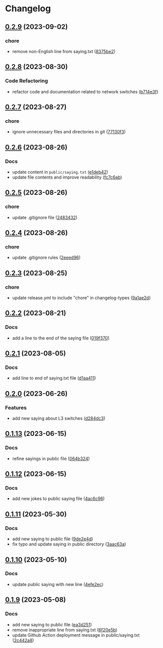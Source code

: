 # Changelog

## [0.2.9](https://github.com/cloverdefa/Whosis-Sayings/compare/v0.2.8...v0.2.9) (2023-09-02)


### chore

* remove non-English line from saying.txt ([8375be2](https://github.com/cloverdefa/Whosis-Sayings/commit/8375be204792747f7c66537d1a5d8077a4f1687c))

## [0.2.8](https://github.com/cloverdefa/Whosis-Sayings/compare/v0.2.7...v0.2.8) (2023-08-30)


### Code Refactoring

* refactor code and documentation related to network switches ([b714e3f](https://github.com/cloverdefa/Whosis-Sayings/commit/b714e3f8906a6516970720cb4b16a5d866c98f78))

## [0.2.7](https://github.com/cloverdefa/Whosis-Sayings/compare/v0.2.6...v0.2.7) (2023-08-27)


### chore

* ignore unnecessary files and directories in git ([77130f3](https://github.com/cloverdefa/Whosis-Sayings/commit/77130f3b68a1989f7465c3b458b673c611ee666f))

## [0.2.6](https://github.com/cloverdefa/Whosis-Sayings/compare/v0.2.5...v0.2.6) (2023-08-26)


### Docs

* update content in `public/saying.txt` ([e1deb42](https://github.com/cloverdefa/Whosis-Sayings/commit/e1deb4280d6e2790e9136b25e0f257333fccfdb0))
* update file contents and improve readability ([fc7c6ab](https://github.com/cloverdefa/Whosis-Sayings/commit/fc7c6ab24e3727976db3990c8a0ae18007039449))

## [0.2.5](https://github.com/cloverdefa/Whosis-Sayings/compare/v0.2.4...v0.2.5) (2023-08-26)


### chore

* update .gitignore file ([2483432](https://github.com/cloverdefa/Whosis-Sayings/commit/2483432960517fb3f39f12880f44d7db10f17e04))

## [0.2.4](https://github.com/cloverdefa/Whosis-Sayings/compare/v0.2.3...v0.2.4) (2023-08-26)


### chore

* update .gitignore rules ([2eeed96](https://github.com/cloverdefa/Whosis-Sayings/commit/2eeed96bf8c117a7270047873263b9393186e67e))

## [0.2.3](https://github.com/cloverdefa/Whosis-Sayings/compare/v0.2.2...v0.2.3) (2023-08-25)


### chore

* update release.yml to include "chore" in changelog-types ([9a1ae2d](https://github.com/cloverdefa/Whosis-Sayings/commit/9a1ae2d3f513a4b7462bbe73345ef23d3c0f800d))

## [0.2.2](https://github.com/cloverdefa/Whosis-Sayings/compare/v0.2.1...v0.2.2) (2023-08-21)


### Docs

* add a line to the end of the saying file ([019f370](https://github.com/cloverdefa/Whosis-Sayings/commit/019f3708c0ca18b5157a9a6710fba79b0efe7e7b))

## [0.2.1](https://github.com/cloverdefa/Whosis-Sayings/compare/v0.2.0...v0.2.1) (2023-08-05)


### Docs

* add line to end of saying.txt file ([d1aa411](https://github.com/cloverdefa/Whosis-Sayings/commit/d1aa4113c3ba0a34894f7b1bcdd1017ffcdc5032))

## [0.2.0](https://github.com/cloverdefa/Whosis-Sayings/compare/v0.1.13...v0.2.0) (2023-06-26)


### Features

* add new saying about L3 switches ([d284dc3](https://github.com/cloverdefa/Whosis-Sayings/commit/d284dc3bedd8e07fc43fd1078f393d28e7fcf38a))

## [0.1.13](https://github.com/cloverdefa/Whosis-Sayings/compare/v0.1.12...v0.1.13) (2023-06-15)


### Docs

* refine sayings in public file ([064b324](https://github.com/cloverdefa/Whosis-Sayings/commit/064b3240e8d7512daa79ae3edececa4af20b8dd9))

## [0.1.12](https://github.com/cloverdefa/Whosis-Sayings/compare/v0.1.11...v0.1.12) (2023-06-15)


### Docs

* add new jokes to public saying file ([4ac6c96](https://github.com/cloverdefa/Whosis-Sayings/commit/4ac6c969f183786752426b1e6d6d2a22d77b1ecc))

## [0.1.11](https://github.com/cloverdefa/Whosis-Sayings/compare/v0.1.10...v0.1.11) (2023-05-30)


### Docs

* add new saying to public file ([9de2e4d](https://github.com/cloverdefa/Whosis-Sayings/commit/9de2e4de00185164653541449e353ed2e2d33395))
* fix typo and update saying in public directory ([3aac63a](https://github.com/cloverdefa/Whosis-Sayings/commit/3aac63a8c04fa6bbae9c98210aed10d40b7d1db1))

## [0.1.10](https://github.com/cloverdefa/Whosis-Sayings/compare/v0.1.9...v0.1.10) (2023-05-10)


### Docs

* update public saying with new line ([4efe2ec](https://github.com/cloverdefa/Whosis-Sayings/commit/4efe2ec1b8f0e13464af6e6d8bb42cd4f8801ac6))

## [0.1.9](https://github.com/cloverdefa/Whosis-Sayings/compare/0.1.8...v0.1.9) (2023-05-08)


### Docs

* add new saying to public file ([ea3d251](https://github.com/cloverdefa/Whosis-Sayings/commit/ea3d2517b2ca7ee0a818f6f650b3ffe9208a44a2))
* remove inappropriate line from saying.txt ([6f20e5b](https://github.com/cloverdefa/Whosis-Sayings/commit/6f20e5bb1e8c15ddfa4f920f846cdceb72fe0721))
* update Github Action deployment message in public/saying.txt ([2c442a8](https://github.com/cloverdefa/Whosis-Sayings/commit/2c442a8f2f1374a1e5c6bb304ffd4e232dc40154))
